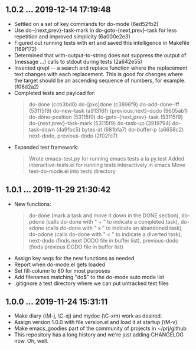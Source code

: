 ## 1.0.2 ... 2019-12-14 17:19:48

 * Settled on a set of key commands for do-mode
   (6ed52fb2)
 * Use do-{next,prev}-task-mark in do-goto-{next,prev}-task for less repetition
   and improved simplicity
   (6a000e2e3)
 * Figured out running tests with ert and saved this intelligence in Makefile
   (169f172)
 * Determined that with-output-to-string does not suppress the output of
   (message ...) calls to stdout during tests
   (2a642e55)
 * Invented qrepl -- a search and replace function where the replacement text
   changes with each replacement. This is good for changes where the target
   should be an ascending sequence of numbers, for example.
   (f06d2a2)
 * Completed tests and payload for:
    > do-done                         (ccb3bd0)
    > do-[pxo]done                    (c3896f9)
    > do-add-done-iff                 (53115f9)
    > do-new-task                     (a91316f)
    > {previous,next}-dodo            (9605ab1)
    > do-done-position                (53115f9)
    > do-goto-{next,prev}-task        (53115f9)
    > do-{next,prev}-task-mark        (53115f9)
    > do-task-up                      (3919794)
    > do-task-down                    (da9fbc5)
    > bytes-at                        (681bfa7)
    > do-buffer-p                     (a6658c2)
    > next-dodo, previous-dodo        (2f02fc7)
 * Expanded test framework:
    > Wrote emacs-test.py for running emacs tests a la py.test
    > Added interactive-tests.el for running tests interactively in emacs
    > Move test-do-mode.el into tests directory

## 1.0.1 ... 2019-11-29 21:30:42

 * New functions:
    > do-done (mark a task and move it down in the DONE section),
    > do-pdone (calls do-done with " + " to indicate a completed task),
    > do-xdone (calls do-done with " x " to indicate an abandoned task),
    > do-odone (calls do-done with " < " to indicate a diverted task),
    > next-dodo (finds next DODO file in buffer list),
    > previous-dodo (finds previous DODO file in buffer list)
 * Assign key seqs for the new functions as needed
 * Report when do-mode.el gets loaded
 * Set fill-column to 80 for most purposes
 * Add filenames matching "do$" to the do-mode auto mode list
 * .gitignore a test directory where we can put untracked test files

## 1.0.0 ... 2019-11-24 15:31:11

 * Make diary (\M-j, \C-xj) and mydoc (\C-xm) work as desired.
 * Assign version 1.0.0 with file version.el and load it at startup (\M-v).
 * Make emacs_goodies part of the community of projects in ~/prj/github
 * This repository has a long history and we're just adding CHANGELOG now.
   Oh, well.
